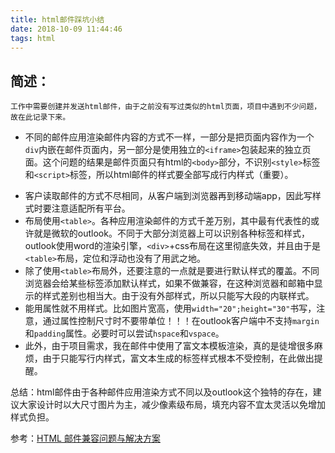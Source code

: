 ```yaml
---
title: html邮件踩坑小结
date: 2018-10-09 11:44:46
tags: html
---
```

## 简述：
    工作中需要创建并发送html邮件，由于之前没有写过类似的html页面，项目中遇到不少问题，故在此记录下来。


* 不同的邮件应用渲染邮件内容的方式不一样，一部分是把页面内容作为一个`div`内嵌在邮件页面内，另一部分是使用独立的`<iframe>`包装起来的独立页面。这个问题的结果是邮件页面只有html的`<body>`部分，不识别`<style>`标签和`<script>`标签，所以html邮件的样式要全部写成行内样式（重要）。
<!--more-->

* 客户读取邮件的方式不尽相同，从客户端到浏览器再到移动端app，因此写样式时要注意适配所有平台。
* 布局使用`<table>`。各种应用渲染邮件的方式千差万别，其中最有代表性的或许就是微软的outlook。不同于大部分浏览器上可以识别各种标签和样式，outlook使用word的渲染引擎，`<div>`+css布局在这里彻底失效，并且由于是`<table>`布局，定位和浮动也没有了用武之地。
* 除了使用`<table>`布局外，还要注意的一点就是要进行默认样式的覆盖。不同浏览器会给某些标签添加默认样式，如果不做兼容，在这种浏览器和邮箱中显示的样式差别也相当大。由于没有外部样式，所以只能写大段的内联样式。
* 能用属性就不用样式。比如图片宽高，使用`width="20";height="30"`书写，注意，通过属性控制尺寸时不要带单位！！！在outlook客户端中不支持`margin`和`padding`属性。必要时可以尝试`hspace`和`vspace`。
* 此外，由于项目需求，我在邮件中使用了富文本模板渲染，真的是徒增很多麻烦，由于只能写行内样式，富文本生成的标签样式根本不受控制，在此做出提醒。

总结：html邮件由于各种邮件应用渲染方式不同以及outlook这个独特的存在，建议大家设计时以大尺寸图片为主，减少像素级布局，填充内容不宜太灵活以免增加样式负担。

参考：[HTML 邮件兼容问题与解决方案](https://segmentfault.com/a/1190000008864116)


    
    
    
    